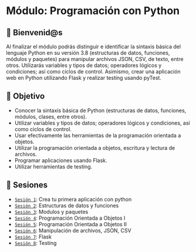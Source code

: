  
# Módulo: Programación con Python

## :wave: Bienvenid@s

Al finalizar el módulo podrás distinguir e identificar la sintaxis básica del lenguaje Python en su versión 3.8 (estructuras de datos, funciones, módulos y paquetes) para manipular archivos JSON, CSV, de texto, entre otros. Utilizarás variables y tipos de datos; operadores lógicos y condiciones; así como ciclos de control. Asimismo, crear una aplicación web en Python utilizando Flask y realizar testing usando pyTest.                               

## :dart: Objetivo

 - Conocer la sintaxis básica de Python (estructuras de datos, funciones, módulos, clases, entre otros).
 - Utilizar variables y tipos de datos; operadores lógicos y condiciones, así como ciclos de control.
 - Usar efectivamente las herramientas de la programación orientada a objetos.
 - Utilizar la programación orientada a objetos, escritura y lectura de archivos.
 - Programar aplicaciones usando Flask.
 - Utilizar herramientas de testing.


## :bookmark_tabs: Sesiones
 
 - [`Sesión 1`](Sesion-01): Crea tu primera aplicación con python 
 - [`Sesión 2`](Sesion-02): Estructuras de datos y funciones
 - [`Sesión 3`](Sesion-03): Modulos y paquetes
 - [`Sesión 4`](Sesion-04): Programación Orientada a Objetos I
 - [`Sesión 5`](Sesion-05): Programación Orientada a Objetos II
 - [`Sesión 6`](Sesion-06): Manipulación de archivos, JSON, CSV
 - [`Sesión 7`](Sesion-07): Flask
 - [`Sesión 8`](Sesion-08): Testing





